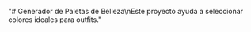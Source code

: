 "# Generador de Paletas de Belleza\nEste proyecto ayuda a seleccionar colores ideales para outfits."